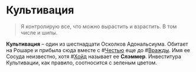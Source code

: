 # Культивация

> Я контролирую все, что можно вырастить и взрастить.
> В том числе и шипы.

**Культивация** – один из шестнадцати Осколков Адональсиума. Обитает на Рошаре и прибыла сюда вместе с #[Честью](characters/honor) еще до #[Вражды](characters/odium). Имя ее Сосуда неизвестно, хотя #[Хойд](characters/wit) называет ее **Слэммер**. Инвеститура Культивации, как правило, соотносится с зеленым цветом.
